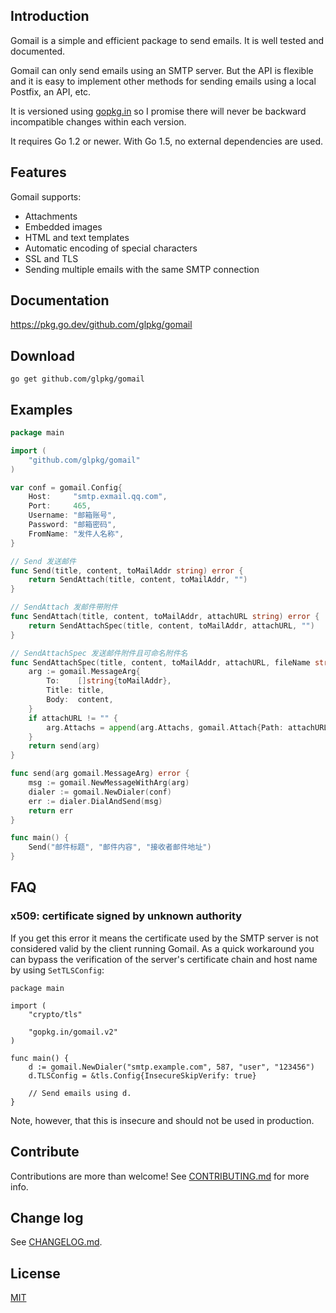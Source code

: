 ## Introduction

Gomail is a simple and efficient package to send emails. It is well tested and
documented.

Gomail can only send emails using an SMTP server. But the API is flexible and it
is easy to implement other methods for sending emails using a local Postfix, an
API, etc.

It is versioned using [gopkg.in](https://gopkg.in) so I promise
there will never be backward incompatible changes within each version.

It requires Go 1.2 or newer. With Go 1.5, no external dependencies are used.


## Features

Gomail supports:
- Attachments
- Embedded images
- HTML and text templates
- Automatic encoding of special characters
- SSL and TLS
- Sending multiple emails with the same SMTP connection


## Documentation

https://pkg.go.dev/github.com/glpkg/gomail


## Download

    go get github.com/glpkg/gomail


## Examples

``` go
package main

import (
	"github.com/glpkg/gomail"
)

var conf = gomail.Config{
	Host:     "smtp.exmail.qq.com",
	Port:     465,
	Username: "邮箱账号",
	Password: "邮箱密码",
	FromName: "发件人名称",
}

// Send 发送邮件
func Send(title, content, toMailAddr string) error {
	return SendAttach(title, content, toMailAddr, "")
}

// SendAttach 发邮件带附件
func SendAttach(title, content, toMailAddr, attachURL string) error {
	return SendAttachSpec(title, content, toMailAddr, attachURL, "")
}

// SendAttachSpec 发送邮件附件且可命名附件名
func SendAttachSpec(title, content, toMailAddr, attachURL, fileName string) error {
	arg := gomail.MessageArg{
		To:    []string{toMailAddr},
		Title: title,
		Body:  content,
	}
	if attachURL != "" {
		arg.Attachs = append(arg.Attachs, gomail.Attach{Path: attachURL, Name: fileName})
	}
	return send(arg)
}

func send(arg gomail.MessageArg) error {
	msg := gomail.NewMessageWithArg(arg)
	dialer := gomail.NewDialer(conf)
	err := dialer.DialAndSend(msg)
	return err
}

func main() {
	Send("邮件标题", "邮件内容", "接收者邮件地址")
}
```


## FAQ

### x509: certificate signed by unknown authority

If you get this error it means the certificate used by the SMTP server is not
considered valid by the client running Gomail. As a quick workaround you can
bypass the verification of the server's certificate chain and host name by using
`SetTLSConfig`:

    package main

    import (
    	"crypto/tls"

    	"gopkg.in/gomail.v2"
    )

    func main() {
    	d := gomail.NewDialer("smtp.example.com", 587, "user", "123456")
    	d.TLSConfig = &tls.Config{InsecureSkipVerify: true}

        // Send emails using d.
    }

Note, however, that this is insecure and should not be used in production.


## Contribute

Contributions are more than welcome! See [CONTRIBUTING.md](CONTRIBUTING.md) for
more info.


## Change log

See [CHANGELOG.md](CHANGELOG.md).


## License

[MIT](LICENSE)

